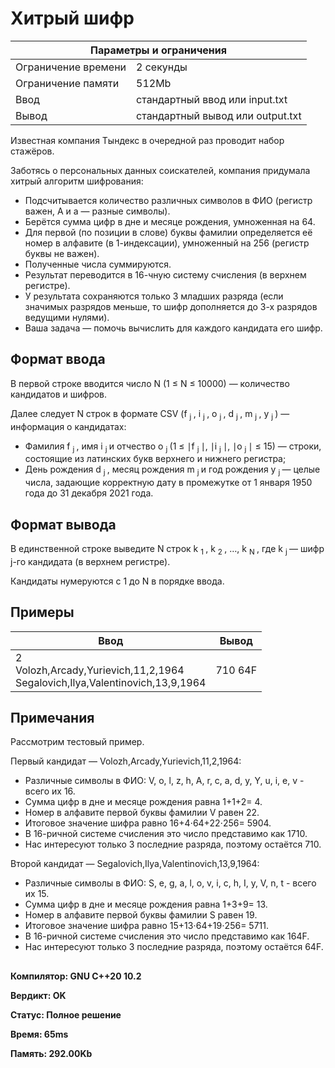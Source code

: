 <!DOCTYPE html>
  <head>
      <h1> Хитрый шифр </h1>
  </head>
  <body>
		<table>
    	<thead>
				<tr>
					<th colspan="2"> Параметры и ограничения </th>
				</tr>
    	</thead>
    	<tbody>
				<tr>
					<td> Ограничение времени </td>
					<td> 2 секунды </td>
        </tr>
				<tr>
					<td> Ограничение памяти </td>
					<td> 512Mb </td>
        </tr>
				<tr>
					<td> Ввод </td>
					<td> стандартный ввод или input.txt </td>
        </tr>
				<tr>
					<td> Вывод </td>
					<td> стандартный вывод или output.txt </td>
        </tr>
    	</tbody>
		</table>
  <p> Известная компания Тындекс в очередной раз проводит набор стажёров. </p>
  <p> Заботясь о персональных данных соискателей, компания придумала хитрый алгоритм шифрования: <br>
  <ul>
    <li> Подсчитывается количество различных символов в ФИО (регистр важен, А и а — разные символы). </li>
    <li> Берётся сумма цифр в дне и месяце рождения, умноженная на 64. </li>
    <li> Для первой (по позиции в слове) буквы фамилии определяется её номер в алфавите (в 1-индексации), умноженный на 256 (регистр буквы не важен). </li>
    <li> Полученные числа суммируются. </li>
    <li> Результат переводится в 16-чную систему счисления (в верхнем регистре). </li>
    <li> У результата сохраняются только 3 младших разряда (если значимых разрядов меньше, то шифр дополняется до 3-х разрядов ведущими нулями). </li>
    <li> Ваша задача — помочь вычислить для каждого кандидата его шифр. </li>
   </ul>
  </p>
  <h2> Формат ввода </h2>
  <p> В первой строке вводится число N (1 ≤ N ≤ 10000) — количество кандидатов и шифров. </p>
  <p> Далее следует N строк в формате CSV (f <sub> j </sub>, i <sub> j </sub>, o <sub> j </sub>, d <sub> j </sub>, m <sub> j </sub>, y <sub> j </sub>) — информация о кандидатах: <br>
  <ul>
    <li> Фамилия f <sub> j </sub>, имя i <sub> j </sub> и отчество o <sub> j </sub> (1 ≤ ∣f <sub> j </sub>∣, ∣i <sub> j </sub>∣, ∣o <sub> j </sub>∣ ≤ 15) — строки, состоящие из латинских букв верхнего и нижнего регистра; </li>
    <li> День рождения d <sub> j </sub>, месяц рождения m <sub> j </sub> и год рождения y <sub> j </sub> — целые числа, задающие корректную дату в промежутке от 1 января 1950 года до 31 декабря 2021 года. </li>
   </ul>
    <h2> Формат вывода </h2>
		<p> В единственной строке выведите N строк k <sub> 1 </sub>, k <sub> 2 </sub>, …, k <sub> N </sub>, где k <sub> j </sub> — шифр j-го кандидата (в верхнем регистре). </p>
    <p> Кандидаты нумеруются с 1 до N в порядке ввода. </p>
		<h2> Примеры </h2>
		<table>
    	<thead>
				<tr>
					<th> Ввод </th> <th> Вывод </th>
				</tr>
    	</thead>
    	<tbody>
				<tr>
					<td> 2 <br>
               Volozh,Arcady,Yurievich,11,2,1964 <br>
               Segalovich,Ilya,Valentinovich,13,9,1964 </td>
					<td> 710 64F </td>
        </tr>
    	</tbody>
		</table>
    <h2> Примечания </h2>
    <p> Рассмотрим тестовый пример. </p>
    <p> Первый кандидат — Volozh,Arcady,Yurievich,11,2,1964: <br>
    <ul>
      <li> Различные символы в ФИО: V, o, l, z, h, A, r, c, a, d, y, Y, u, i, e, v - всего их 16. </li>
      <li> Сумма цифр в дне и месяце рождения равна 1+1+2= 4. </li>
      <li> Номер в алфавите первой буквы фамилии V равен 22. </li>
      <li> Итоговое значение шифра равно 16+4⋅64+22⋅256= 5904. </li>
      <li> В 16-ричной системе счисления это число представимо как 1710. </li>
      <li> Нас интересуют только 3 последние разряда, поэтому остаётся 710. </li>
    </ul>
    </p>
    <p> Второй кандидат — Segalovich,Ilya,Valentinovich,13,9,1964: <br>
    <ul>
      <li> Различные символы в ФИО: S, e, g, a, l, o, v, i, c, h, I, y, V, n, t - всего их 15. </li>
      <li> Сумма цифр в дне и месяце рождения равна 1+3+9= 13. </li>
      <li> Номер в алфавите первой буквы фамилии S равен 19. </li>
      <li> Итоговое значение шифра равно 15+13⋅64+19⋅256= 5711. </li>
      <li> В 16-ричной системе счисления это число представимо как 164F. </li>
      <li> Нас интересуют только 3 последние разряда, поэтому остаётся 64F. </li>
    </ul>
    </p>
		<h2> </h2>
	<p><b> Компилятор: GNU C++20 10.2 </b></p>
	<p><b> Вердикт: OK </b></p>
	<p><b> Статус: Полное решение </b></p>
	<p><b> Время: 65ms </b></p>
	<p><b> Память: 292.00Kb </b></p>
  </body>
</html>	
